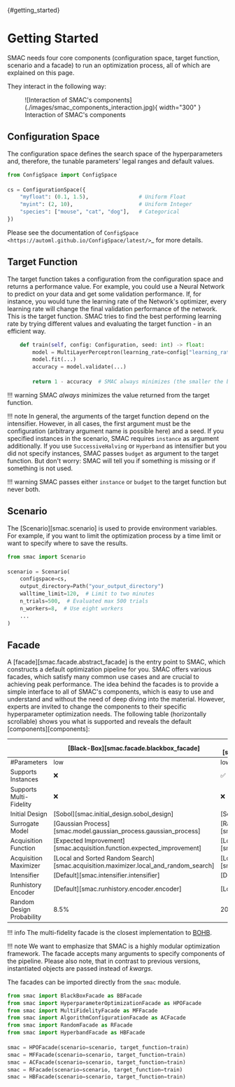 [](){#getting_started}
# Getting Started

SMAC needs four core components (configuration space, target function, scenario and a facade) to run an
optimization process, all of which are explained on this page.

They interact in the following way:

<figure markdown="span">
  ![Interaction of SMAC's components](./images/smac_components_interaction.jpg){ width="300" }
  <figcaption>Interaction of SMAC's components</figcaption>
</figure>


## Configuration Space

The configuration space defines the search space of the hyperparameters and, therefore, the tunable parameters' legal
ranges and default values.

```python
from ConfigSpace import ConfigSpace

cs = ConfigurationSpace({
    "myfloat": (0.1, 1.5),                # Uniform Float
    "myint": (2, 10),                     # Uniform Integer
    "species": ["mouse", "cat", "dog"],   # Categorical
})
```

Please see the documentation of `ConfigSpace <https://automl.github.io/ConfigSpace/latest/>`_ for more details.


## Target Function

The target function takes a configuration from the configuration space and returns a performance value.
For example, you could use a Neural Network to predict on your data and get some validation performance.
If, for instance, you would tune the learning rate of the Network's optimizer, every learning rate will
change the final validation performance of the network. This is the target function.
SMAC tries to find the best performing learning rate by trying different values and evaluating the target function -
in an efficient way.

```python
    def train(self, config: Configuration, seed: int) -> float:
        model = MultiLayerPerceptron(learning_rate=config["learning_rate"])
        model.fit(...)
        accuracy = model.validate(...)

        return 1 - accuracy  # SMAC always minimizes (the smaller the better)
```

!!! warning
    SMAC *always* minimizes the value returned from the target function.


!!! note
    In general, the arguments of the target function depend on the intensifier. However,
    in all cases, the first argument must be the configuration (arbitrary argument name is possible here) and a seed.
    If you specified instances in the scenario, SMAC requires ``instance`` as argument additionally. If you use
    ``SuccessiveHalving`` or ``Hyperband`` as intensifier but you did not specify instances, SMAC passes `budget` as
    argument to the target function. But don't worry: SMAC will tell you if something is missing or if something is not
    used.


!!! warning
    SMAC passes either `instance` or `budget` to the target function but never both.


## Scenario

The [Scenario][smac.scenario] is used to provide environment variables. For example, 
if you want to limit the optimization process by a time limit or want to specify where to save the results.

```python
from smac import Scenario

scenario = Scenario(
    configspace=cs,
    output_directory=Path("your_output_directory")
    walltime_limit=120,  # Limit to two minutes
    n_trials=500,  # Evaluated max 500 trials
    n_workers=8,  # Use eight workers
    ...
)
```


## Facade

A [facade][smac.facade.abstract_facade] is the entry point to SMAC, which constructs a default optimization 
pipeline for you. SMAC offers various facades, which satisfy many common use cases and are crucial to
achieving peak performance. The idea behind the facades is to provide a simple interface to all of SMAC's components,
which is easy to use and understand and without the need of deep diving into the material. However, experts are
invited to change the components to their specific hyperparameter optimization needs. The following
table (horizontally scrollable) shows you what is supported and reveals the default [components][components]:

| | [Black-Box][smac.facade.blackbox_facade] | [Hyperparameter Optimization][smac.facade.hyperparameter_optimization_facade] | [Multi-Fidelity][smac.facade.multi_fidelity_facade] | [Algorithm Configuration][smac.facade.algorithm_configuration_facade] | [Random][smac.facade.random_facade] | [Hyperband][smac.facade.hyperband_facade] |
| --- | --- | --- | --- | --- | --- | --- |
| #Parameters | low | low/medium/high | low/medium/high | low/medium/high | low/medium/high | low/medium/high |
| Supports Instances | ❌ | ✅ | ✅ | ✅ | ❌ | ✅ |
| Supports Multi-Fidelity | ❌ | ❌ | ✅ | ✅ | ❌ | ✅ |
| Initial Design | [Sobol][smac.initial_design.sobol_design] | [Sobol][smac.initial_design.sobol_design] | [Random][smac.initial_design.random_design] | [Default][smac.initial_design.default_design] | [Default][smac.initial_design.default_design] | [Default][smac.initial_design.default_design] |
| Surrogate Model | [Gaussian Process][smac.model.gaussian_process.gaussian_process] | [Random Forest][smac.model.random_forest.random_forest] | [Random Forest][smac.model.random_forest.random_forest] | [Random Forest][smac.model.random_forest.random_forest] | Not used | Not used |
| Acquisition Function | [Expected Improvement][smac.acquisition.function.expected_improvement] | [Log Expected Improvement][smac.acquisition.function.expected_improvement] | [Log Expected Improvement][smac.acquisition.function.expected_improvement] | [Expected Improvement][smac.acquisition.function.expected_improvement] | Not used | Not used |
| Acquisition Maximizer | [Local and Sorted Random Search][smac.acquisition.maximizer.local_and_random_search] | [Local and Sorted Random Search][smac.acquisition.maximizer.local_and_random_search] | [Local and Sorted Random Search][smac.acquisition.maximizer.local_and_random_search] | [Local and Sorted Random Search][smac.acquisition.maximizer.local_and_random_search] | [Local and Sorted Random Search][smac.acquisition.maximizer.random_search] | [Local and Sorted Random Search][smac.acquisition.maximizer.random_search] |
| Intensifier | [Default][smac.intensifier.intensifier] | [Default][smac.intensifier.intensifier] | [Hyperband][smac.intensifier.hyperband] | [Default][smac.intensifier.intensifier] | [Default][smac.intensifier.intensifier] | [Hyperband][smac.intensifier.hyperband] |
| Runhistory Encoder | [Default][smac.runhistory.encoder.encoder] | [Log][smac.runhistory.encoder.log_encoder] | [Log][smac.runhistory.encoder.log_encoder] | [Default][smac.runhistory.encoder.encoder] | [Default][smac.runhistory.encoder.encoder] | [Default][smac.runhistory.encoder.encoder] |
| Random Design Probability | 8.5% | 20% | 20% | 50% | Not used | Not used |


!!! info
    The multi-fidelity facade is the closest implementation to [BOHB](https://github.com/automl/HpBandSter).


!!! note
    We want to emphasize that SMAC is a highly modular optimization framework.
    The facade accepts many arguments to specify components of the pipeline. Please also note, that in contrast
    to previous versions, instantiated objects are passed instead of *kwargs*.


The facades can be imported directly from the ``smac`` module.

```python
from smac import BlackBoxFacade as BBFacade
from smac import HyperparameterOptimizationFacade as HPOFacade
from smac import MultiFidelityFacade as MFFacade
from smac import AlgorithmConfigurationFacade as ACFacade
from smac import RandomFacade as RFacade
from smac import HyperbandFacade as HBFacade

smac = HPOFacade(scenario=scenario, target_function=train)
smac = MFFacade(scenario=scenario, target_function=train)
smac = ACFacade(scenario=scenario, target_function=train)
smac = RFacade(scenario=scenario, target_function=train)
smac = HBFacade(scenario=scenario, target_function=train)
```